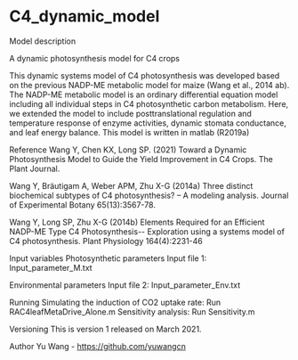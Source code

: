 # C4_dynamic_model
Model description

A dynamic photosynthesis model for C4 crops

This dynamic systems model of C4 photosynthesis was developed based on the previous NADP-ME metabolic model for maize (Wang et al., 2014 ab). The NADP-ME metabolic model is an ordinary differential equation model including all individual steps in C4 photosynthetic carbon metabolism. Here, we extended the model to include posttranslational regulation and temperature response of enzyme activities, dynamic stomata conductance, and leaf energy balance.
This model is written in matlab (R2019a)

Reference 
Wang Y, Chen KX, Long SP. (2021) Toward a Dynamic Photosynthesis Model to Guide the Yield Improvement in C4 Crops. The Plant Journal.

Wang Y, Bräutigam A, Weber APM, Zhu X-G (2014a) Three distinct biochemical subtypes of C4 photosynthesis? – A modeling analysis. Journal of Experimental Botany 65(13):3567-78.

Wang Y, Long SP, Zhu X-G (2014b) Elements Required for an Efficient NADP-ME Type C4 Photosynthesis-- Exploration using a systems model of C4 photosynthesis. Plant Physiology 164(4):2231-46

Input variables
Photosynthetic parameters
Input file 1: Input_parameter_M.txt

Environmental parameters
Input file 2: Input_parameter_Env.txt

Running
Simulating the induction of CO2 uptake rate: Run RAC4leafMetaDrive_Alone.m
Sensitivity analysis: Run Sensitivity.m

Versioning
This is version 1 released on March 2021.

Author
Yu Wang - https://github.com/yuwangcn

